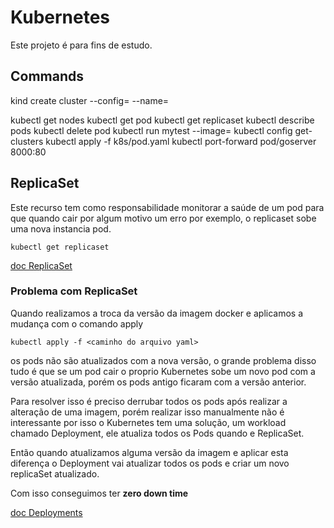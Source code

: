 # Kubernetes
Este projeto é para fins de estudo.

## Commands

kind create cluster --config=<caminho arquivo yaml> --name=<nome cluster>

kubectl get nodes
kubectl get pod
kubectl get replicaset
kubectl describe pods <name>
kubectl delete pod <name>
kubectl run mytest --image=<imagem>
kubectl config get-clusters
kubectl apply -f k8s/pod.yaml
kubectl port-forward pod/goserver 8000:80


## ReplicaSet

Este recurso tem como responsabilidade monitorar a saúde de um pod para que quando cair por algum motivo
um erro por exemplo, o replicaset sobe uma nova instancia pod.

```
kubectl get replicaset
```
[doc ReplicaSet](https://kubernetes.io/docs/concepts/workloads/controllers/replicaset/)

### Problema com ReplicaSet

Quando realizamos a troca da versão da imagem docker e aplicamos a mudança com o comando apply

```
kubectl apply -f <caminho do arquivo yaml>
```

os pods não são atualizados com a nova versão, o grande problema disso tudo é que se um pod cair
o proprio Kubernetes sobe um novo pod com a versão atualizada, porém os pods antigo ficaram com
a versão anterior.

Para resolver isso é preciso derrubar todos os pods após realizar a alteração de uma imagem,
porém realizar isso manualmente não é interessante por isso o Kubernetes tem uma solução, um workload
chamado Deployment, ele atualiza todos os Pods quando e ReplicaSet.

Então quando atualizamos alguma versão da imagem e aplicar esta diferença o Deployment vai atualizar todos os pods e criar um novo replicaSet atualizado.

Com isso conseguimos ter **zero down time**

[doc Deployments](https://kubernetes.io/docs/concepts/workloads/controllers/deployment/)